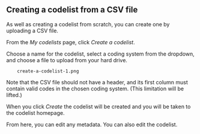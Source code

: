 ## Creating a codelist from a CSV file

As well as creating a codelist from scratch, you can create one by uploading a CSV file.

From the _My codelists_ page, click _Create a codelist_.

Choose a name for the codelist, select a coding system from the dropdown,
and choose a file to upload from your hard drive.

        create-a-codelist-1.png

Note that the CSV file should not have a header,
and its first column must contain valid codes in the chosen coding system.
(This limitation will be lifted.)

When you click _Create_ the codelist will be created and you will be taken to the codelist homepage.

From here, you can edit any metadata.
You can also edit the codelist.
